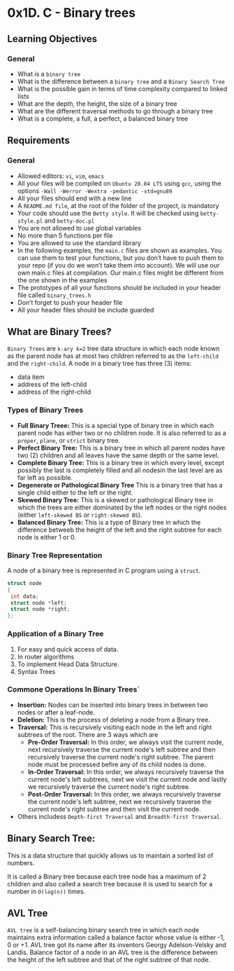 # 0x1D. C - Binary trees

## Learning Objectives

### General

- What is a `binary tree`
- What is the difference between a `binary tree` and a `Binary Search Tree`
- What is the possible gain in terms of time complexity compared to linked lists
- What are the depth, the height, the size of a binary tree
- What are the different traversal methods to go through a binary tree
- What is a complete, a full, a perfect, a balanced binary tree

## Requirements

### General

- Allowed editors: `vi`, `vim`, `emacs`
- All your files will be compiled on `Ubuntu 20.04 LTS` using `gcc`, using the options `-Wall -Werror -Wextra -pedantic -std=gnu89`
- All your files should end with a new line
- A `README.md file`, at the root of the folder of the project, is mandatory
- Your code should use the `Betty style`. It will be checked using `betty-style.pl` and `betty-doc.pl`
- You are not allowed to use global variables
- No more than 5 functions per file
- You are allowed to use the standard library
- In the following examples, the `main.c` files are shown as examples. You can use them to test your functions, but you don’t have to push them to your repo (if you do we won’t take them into account). We will use our own main.c files at compilation. Our main.c files might be different from the one shown in the examples
- The prototypes of all your functions should be included in your header file called `binary_trees.h`
- Don’t forget to push your header file
- All your header files should be include guarded

## What are Binary Trees?

`Binary Trees` are `k-ary k=2` tree data structure in which each node known as the parent node has at most two children referred to as the `left-child` and the `right-child`. A node in a binary tree has three (3) items:

- data item
- address of the left-child
- address of the right-child

### Types of Binary Trees

- **Full Binary Treee:** This is a special type of binary tree in which each parent node has either two or no children node. It is also referred to as a `proper`, `plane`, or `strict` binary tree.
- **Perfect Binary Tree:** This is a binary tree in which all parent nodes have two (2) children and all leaves have the same depth or the same level.
- **Complete Binary Tree:** This is a binary tree in which every level, except possibly the last is completely filled and all nodesin the last level are as far left as possible.
- **Degenerate or Pathological Binary Tree** This is a binary tree that has a single child either to the left or the right.
- **Skewed Binary Tree:** This is a skewed or pathological Binary tree in which the trees are either dominated by the left nodes or the right nodes (either `left-skewed BS` or `right-skewed BS`).
- **Balanced Binary Tree:** This is a type of Binary tree in which the difference betweeb the height of the left and the right subtree for each node is either 1 or 0.

### Binary Tree Representation

A node of a binary tree is represented in C program using a `struct`.

```c
struct node
{
 int data;
 struct node *left;
 struct node *right;
};
```

### Application of a Binary Tree

1. For easy and quick access of data.
2. In router algorithms
3. To implement Head Data Structure.
4. Syntax Trees

### Commone Operations In Binary Trees`

- **Insertion:** Nodes can be inserted into binary trees in between two nodes or after a leaf-node.
- **Deletion:** This is the process of deleting a node from a Binary tree.
- **Traversal:** This is recursively visiting each node in the left and right subtrees of the root. There are 3 ways which are 
  - **Pre-Order Traversal:** In this order, we always visit the current node, next recursively traverse the current node's left subtree and then recursively traverse the current node's right subtree. The parent node must be processed befire any of its child nodes is done.
  - **In-Order Traversal:** In this order, we always recursively traverse the current  node's left subtrees, next we visit the current node and lastly we recursively traverse the current node's right subtree.
  - **Post-Order Traversal:** In this order, we always recursively traverse the current node's left subtree, next we recursively traverse the current node's right subtree and then visit the current node.
- Others includess `Depth-first Traversal` and `Breadth-first Traversal`.

## Binary Search Tree:

This is a data structure that quickly allows us to maintain a sorted list of numbers.

It is called a Binary tree because each tree node has a maximum of 2 children and also called a search tree because it is used to search for a number in `O(log(n))` times.

## AVL Tree

`AVL tree` is a self-balancing binary search tree in which each node maintains extra information called a balance factor whose value is either -1, 0 or +1.
AVL tree got its name after its inventors Georgy Adelson-Velsky and Landis. Balance factor of a node in an AVL tree is the difference between the height of the left subtree and that of the right subtree of that node.